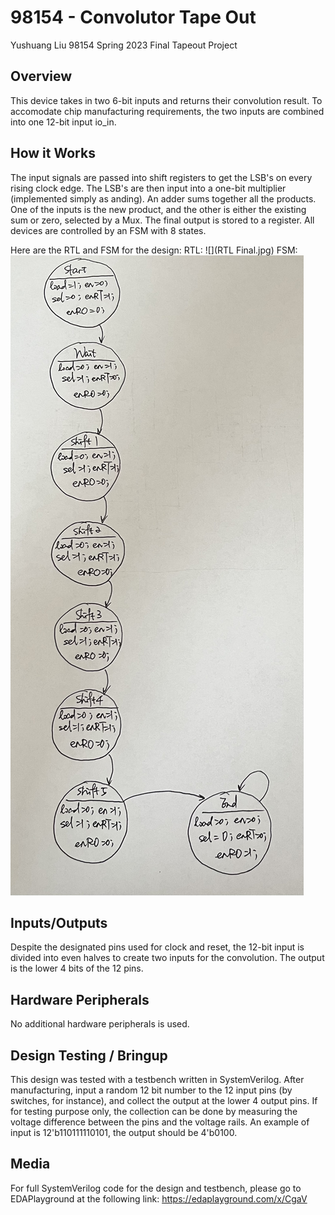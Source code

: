 # 98154 - Convolutor Tape Out

Yushuang Liu
98154 Spring 2023 Final Tapeout Project

## Overview

This device takes in two 6-bit inputs and returns their convolution result. To accomodate chip manufacturing requirements, the two inputs are combined into one 12-bit input io_in.

## How it Works

The input signals are passed into shift registers to get the LSB's on every rising clock edge. The LSB's are then input into a one-bit multiplier (implemented simply as anding). An adder sums together all the products. One of the inputs is the new product, and the other is either the existing sum or zero, selected by a Mux. The final output is stored to a register. All devices are controlled by an FSM with 8 states.

Here are the RTL and FSM for the design:
RTL: 
![](RTL Final.jpg)
FSM:
![](https://github.com/yushuang-liu/98154-Convolutor/blob/main/FSM%20Final.jpg)

## Inputs/Outputs

Despite the designated pins used for clock and reset, the 12-bit input is divided into even halves to create two inputs for the convolution. The output is the lower 4 bits of the 12 pins.

## Hardware Peripherals

No additional hardware peripherals is used.

## Design Testing / Bringup

This design was tested with a testbench written in SystemVerilog. After manufacturing, input a random 12 bit number to the 12 input pins (by switches, for instance), and collect the output at the lower 4 output pins. If for testing purpose only, the collection can be done by measuring the voltage difference between the pins and the voltage rails. An example of  input is 12'b110111110101, the output should be 4'b0100.

## Media

For full SystemVerilog code for the design and testbench, please go to EDAPlayground at the following link:
https://edaplayground.com/x/CgaV